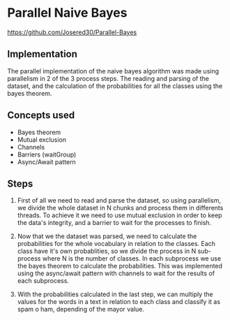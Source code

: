 # Parallel Naive Bayes
https://github.com/Josered30/Parallel-Bayes
## Implementation 
The parallel implementation of the naive bayes algorithm was made using parallelism in 2 of the 3 process steps. The reading and parsing of the dataset, and the calculation of the probabilities for all the classes using the bayes theorem.

## Concepts used
- Bayes theorem
- Mutual exclusion
- Channels 
- Barriers (waitGroup)
- Async/Await pattern

## Steps
1. First of all we need to read and parse the dataset, so using parallelism, we divide the whole dataset in N chunks and process them in differents threads. To achieve it we need to use mutual exclusion in order to keep the data's integrity, and a barrier to wait for the processes to finish. 

2. Now that we the dataset was parsed, we need to calculate the probabilities for the whole vocabulary in relation to the classes. Each class have it's own probablities, so we divide the process in N sub-process where N is the number of classes. In each subprocess we use the bayes theorem to calculate the probabilities. This was implemented using the async/await pattern with channels to wait for the results of each subprocess.

3. With the probabilities calculated in the last step, we can multiply the values for the words in a text in relation to each class and classify it as spam o ham, depending of the mayor value.



